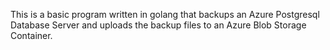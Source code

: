This is a basic program written in golang that backups an Azure Postgresql Database Server and uploads the backup files to an Azure Blob Storage Container.